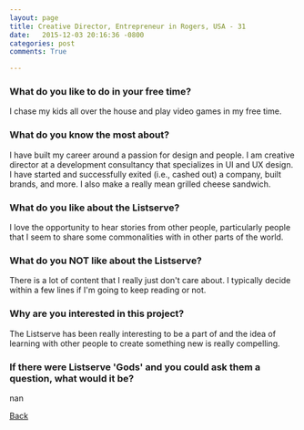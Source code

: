 ```yaml
---
layout: page
title: Creative Director, Entrepreneur in Rogers, USA - 31
date:   2015-12-03 20:16:36 -0800
categories: post
comments: True

---
```


### What do you like to do in your free time?
<p>I chase my kids all over the house and play video games in my free time.</p>

### What do you know the most about?
<p>I have built my career around a passion for design and people. I am creative director at a development consultancy that specializes in UI and UX design. I have started and successfully exited (i.e., cashed out) a company, built brands, and more. I also make a really mean grilled cheese sandwich.</p>

### What do you like about the Listserve?
<p>I love the opportunity to hear stories from other people, particularly people that I seem to share some commonalities with in other parts of the world.</p>

### What do you NOT like about the Listserve?
<p>There is a lot of content that I really just don't care about. I typically decide within a few lines if I'm going to keep reading or not.</p>

### Why are you interested in this project?
<p>The Listserve has been really interesting to be a part of and the idea of learning with other people to create something new is really compelling.</p>

### If there were Listserve 'Gods' and you could ask them a question, what would it be?
<p>nan</p>

[Back][1]

[1]: /home/responders/all